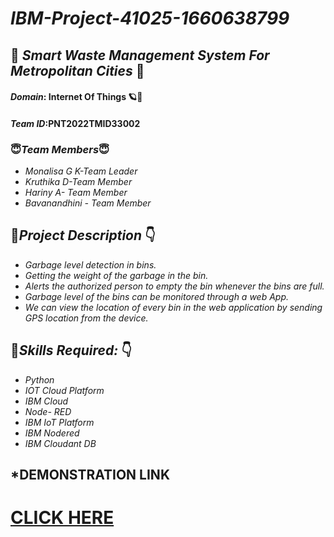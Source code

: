 # *IBM-Project-41025-1660638799*
## 💌 *Smart Waste Management System For Metropolitan Cities* 💌
#### *Domain*: Internet Of Things 🪐🤖
#### *Team ID*:PNT2022TMID33002
### 😇*Team Members*😇
- *Monalisa G K-Team Leader*
- *Kruthika D-Team Member* 
- *Hariny A- Team Member*
- *Bavanandhini - Team Member*
## 📖*Project Description* 👇
* *Garbage level detection in bins.*
* *Getting the weight of the garbage in the bin.* 
* *Alerts the authorized person to empty the bin whenever the bins are full.*
* *Garbage level of the bins can be monitored through a web App.*
* *We can view the location of every bin in the web application by sending GPS location from the device.*
## 🦾*Skills Required:* 👇
- *Python*
- *IOT Cloud Platform*
- *IBM Cloud*
- *Node- RED*
- *IBM IoT Platform*
- *IBM Nodered*
- *IBM Cloudant DB*
## *DEMONSTRATION LINK
# [CLICK HERE](https://youtu.be/aMgARboZkS4)
